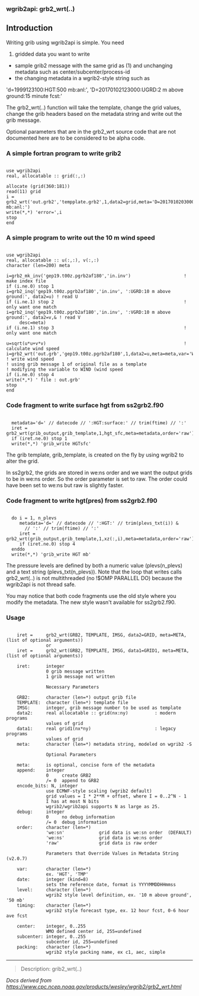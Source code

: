 ### wgrib2api: grb2_wrt(..)

## Introduction

Writing grib using wgrib2api is simple. You need

1. gridded data you want to write

- sample grib2 message with the same grid as (1) and unchanging
  metadata such as center/subcenter/process-id
- the changing metadata in a wgrib2-style string such as

'd=1999123100:HGT:500 mb:anl:', 'D=20170102123000:UGRD:2 m above ground:15 minute fcst:'

The grb2_wrt(..) function will
take the template, change the grid values, change the grib headers based
on the metadata string and write out the grib message.

Optional parameters that are in the grb2_wrt source code that
are not documented here are to be considered to be alpha
code.

### A simple fortran program to write grib2

```

use wgrib2api
real, allocatable :: grid(:,:)

allocate (grid(360:181))
read(11) grid
i = grb2_wrt('out.grb2','tempplate.grb2',1,data2=grid,meta='D=20170102030000:HGT:500 mb:anl:')
write(*,*) 'error=',i
stop
end

```

### A simple program to write out the 10 m wind speed

```

use wgrib2api
real, allocatable :: u(:,:), v(:,:)
character (len=200) meta

i=grb2_mk_inv('gep19.t00z.pgrb2af180','in.inv')                    ! make index file
if (i.ne.0) stop 1
i=grb2_inq('gep19.t00z.pgrb2af180','in.inv', ':UGRD:10 m above ground:', data2=u) ! read U
if (i.ne.1) stop 2                                                 ! only want one match
i=grb2_inq('gep19.t00z.pgrb2af180','in.inv', ':VGRD:10 m above ground:', data2=v,& ! read V
     desc=meta)
if (i.ne.1) stop 3                                                 ! only want one match

u=sqrt(u*u+v*v)                                                    ! calculate wind speed
i=grb2_wrt('out.grb','gep19.t00z.pgrb2af180',1,data2=u,meta=meta,var='WIND')  ! write wind speed
! using grib message 1 of original file as a template
! modifying the variable to WIND (wind speed
if (i.ne.0) stop 4
write(*,*) ' file : out.grb'
stop
end

```

### Code fragment to write surface hgt from ss2grb2.f90

```

  metadata='d=' // datecode // ':HGT:surface:' // trim(ftime) // ':'
  iret = grb2_wrt(grib_output,grib_template,1,hgt_sfc,meta=metadata,order='raw')
  if (iret.ne.0) stop 1
  write(*,*) 'grib_write HGTsfc'

```

The grib template, grib_template, is created on the fly by using wgrib2
to alter the grid.

In ss2grb2, the grids are stored in we:ns order and we want the output grids
to be in we:ns order. So the order parameter is set to raw. The order could
have been set to we:ns but raw is slightly faster.

### Code fragment to write hgt(pres) from ss2grb2.f90

```

  do i = 1, n_plevs
     metadata='d=' // datecode // ':HGT:' // trim(plevs_txt(i)) &
       // ':' // trim(ftime) // ':'
     iret = grb2_wrt(grib_output,grib_template,1,xz(:,i),meta=metadata,order='raw')
     if (iret.ne.0) stop 4
  enddo
  write(*,*) 'grib_write HGT mb'

```

The pressure levels are defined by both a numeric value (plevs(n_plevs)
and a text string (plevs_txt(n_plevs)). Note that the loop that writes
calls grb2_wrt(..) is not multithreaded (no !$OMP PARALLEL DO) because
the wgrib2api is not thread safe.

You may notice that both code fragments use the old style where you modify
the metadata. The new style wasn't available for ss2grb2.f90.

### Usage

```

    iret =     grb2_wrt(GRB2, TEMPLATE, IMSG, data2=GRID, meta=META, (list of optional arguments))
               or
    iret =     grb2_wrt(GRB2, TEMPLATE, IMSG, data1=GRID1, meta=META, (list of optional arguments))

    iret:      integer
               0 grib message written
               1 grib message not written

               Necessary Parameters

    GRB2:      character (len=*) output grib file
    TEMPLATE:  character (len=*) template file
    IMSG:      integer, grib message number to be used as template
    data2:     real allocatable :: grid(nx:ny)          : modern programs
               values of grid
    data1:     real grid1(nx*ny)                        : legacy programs
               values of grid
    meta:      character (len=*) metadata string, modeled on wgrib2 -S

               Optional Parameters

    meta:      is optional, concise form of the metadata
    append:    integer
               0     create GRB2
               /= 0  append to GRB2
    encode_bits: N, integer
               use ECMWF-style scaling (wgrib2 default)
               grid values = I * 2**M + offset, where I = 0..2^N - 1
               I has at most N bits
               wgrib2/wgrib2api supports N as large as 25.
    debug:     integer
               0     no debug information
               /= 0  debug information
    order:     character (len=*)
               'we:sn'             grid data is we:sn order  (DEFAULT)
               'we:ns'             grid data is we:ns order
               'raw'               grid data is raw order

               Parameters that Override Values in Metadata String (v2.0.7)

    var:       character (len=*)
               ex. 'HGT', 'TMP'
    date:      integer (kind=8)
               sets the reference date, format is YYYYMMDDHHmmss
    level:     character (len=*)
               wgrib2 style level definition, ex. '10 m above ground', '50 mb'
    timing:    character (len=*)
               wgrib2 style forecast type, ex. 12 hour fcst, 0-6 hour ave fcst

    center:    integer, 0..255
               WMO defined center id, 255=undefined
    subcenter: integer, 0..255
               subcenter id, 255=undefined
    packing:   character (len=*)
               wgrib2 style packing name, ex c1, aec, simple

```

---

> Description: grib2_wrt(..)

_Docs derived from <https://www.cpc.ncep.noaa.gov/products/wesley/wgrib2/grb2_wrt.html>_
